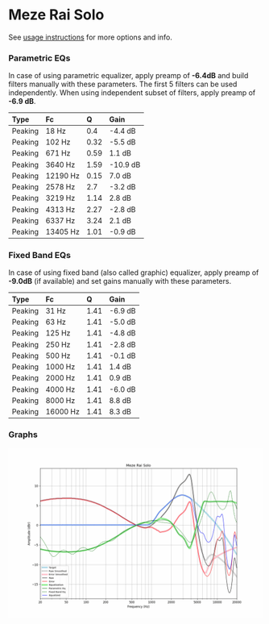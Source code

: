 # Meze Rai Solo
See [usage instructions](https://github.com/jaakkopasanen/AutoEq#usage) for more options and info.

### Parametric EQs
In case of using parametric equalizer, apply preamp of **-6.4dB** and build filters manually
with these parameters. The first 5 filters can be used independently.
When using independent subset of filters, apply preamp of **-6.9 dB**.

| Type    | Fc       |    Q | Gain     |
|:--------|:---------|:-----|:---------|
| Peaking | 18 Hz    | 0.4  | -4.4 dB  |
| Peaking | 102 Hz   | 0.32 | -5.5 dB  |
| Peaking | 671 Hz   | 0.59 | 1.1 dB   |
| Peaking | 3640 Hz  | 1.59 | -10.9 dB |
| Peaking | 12190 Hz | 0.15 | 7.0 dB   |
| Peaking | 2578 Hz  | 2.7  | -3.2 dB  |
| Peaking | 3219 Hz  | 1.14 | 2.8 dB   |
| Peaking | 4313 Hz  | 2.27 | -2.8 dB  |
| Peaking | 6337 Hz  | 3.24 | 2.1 dB   |
| Peaking | 13405 Hz | 1.01 | -0.9 dB  |

### Fixed Band EQs
In case of using fixed band (also called graphic) equalizer, apply preamp of **-9.0dB**
(if available) and set gains manually with these parameters.

| Type    | Fc       |    Q | Gain    |
|:--------|:---------|:-----|:--------|
| Peaking | 31 Hz    | 1.41 | -6.9 dB |
| Peaking | 63 Hz    | 1.41 | -5.0 dB |
| Peaking | 125 Hz   | 1.41 | -4.8 dB |
| Peaking | 250 Hz   | 1.41 | -2.8 dB |
| Peaking | 500 Hz   | 1.41 | -0.1 dB |
| Peaking | 1000 Hz  | 1.41 | 1.4 dB  |
| Peaking | 2000 Hz  | 1.41 | 0.9 dB  |
| Peaking | 4000 Hz  | 1.41 | -6.0 dB |
| Peaking | 8000 Hz  | 1.41 | 8.8 dB  |
| Peaking | 16000 Hz | 1.41 | 8.3 dB  |

### Graphs
![](./Meze%20Rai%20Solo.png)